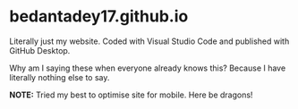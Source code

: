 # bedantadey17.github.io
Literally just my website. Coded with Visual Studio Code and published with GitHub Desktop.

Why am I saying these when everyone already knows this? Because I have literally nothing else to say.

**NOTE:** Tried my best to optimise site for mobile. Here be dragons!
